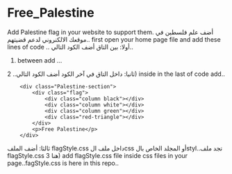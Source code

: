 # Free_Palestine
Add Palestine flag in your website to support them.
أضف علم فلسطين في موقعك الالكنروني لدعم قضيتهم..
first open your home page file and add these lines of code ..
أولا: بين التاق <head></head> أضف الكود التالي..
1) between <head></head> add ...

    <link rel="preconnect" href="https://fonts.googleapis.com">
    <link rel="preconnect" href="https://fonts.gstatic.com" crossorigin>
    <link href="https://fonts.googleapis.com/css2?family=Short+Stack&display=swap" rel="stylesheet">
    <link href="css/flagStyle.css" rel="stylesheet">

ثانيا: داخل التاق <body></body> في آخر الكود أضف الكود التالي..
2) inside <body></body> in the last of code add..
        
        <div class="Palestine-section">
            <div class="flag">
                <div class="column black"></div>
                <div class="column white"></div>
                <div class="column green"></div>
                <div class="red-triangle"></div>
            </div>
            <p>Free Palestine</p>
        </div>

ثالثا: أضف الملف flagStyle.css داخل ملف الcss أو المجلد الخاص بالstyl..تجد ملف flagStyle.css هنا 
3) add flagStyle.css file inside css files in your page..fagStyle.css is here in this repo..
